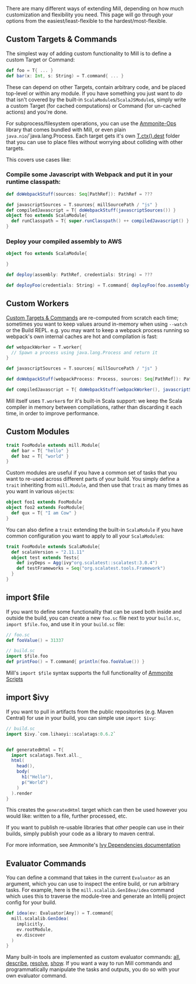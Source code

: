 There are many different ways of extending Mill, depending on how much
customization and flexibility you need. This page will go through your options
from the easiest/least-flexible to the hardest/most-flexible.

## Custom Targets & Commands

The simplest way of adding custom functionality to Mill is to define a custom
Target or Command:

```scala
def foo = T{ ... }
def bar(x: Int, s: String) = T.command{ ... }
```

These can depend on other Targets, contain arbitrary code, and be placed
top-level or within any module. If you have something you just want to *do* that
isn't covered by the built-in `ScalaModule`s/`ScalaJSModule`s, simply write a
custom Target (for cached computations) or Command (for un-cached actions) and
you're done.

For subprocess/filesystem operations, you can use the
[Ammonite-Ops](http://ammonite.io/#Ammonite-Ops) library that comes bundled with
Mill, or even plain `java.nio`/`java.lang.Process. Each target gets it's own
[T.ctx().dest](http://www.lihaoyi.com/mill/page/tasks#millutilctxdestctx) folder
that you can use to place files without worrying about colliding with other
targets.

This covers use cases like:

### Compile some Javascript with Webpack and put it in your runtime classpath:

```scala
def doWebpackStuff(sources: Seq[PathRef]): PathRef = ???

def javascriptSources = T.sources{ millSourcePath / "js" }
def compiledJavascript = T{ doWebpackStuff(javascriptSources()) }  
object foo extends ScalaModule{
  def runClasspath = T{ super.runClasspath() ++ compiledJavascript() }
}
```

### Deploy your compiled assembly to AWS

```scala
object foo extends ScalaModule{

}

def deploy(assembly: PathRef, credentials: String) = ???

def deployFoo(credentials: String) = T.command{ deployFoo(foo.assembly()) }
```


## Custom Workers

[Custom Targets & Commands](#custom-targets--commands) are re-computed from
scratch each time; sometimes you want to keep values around in-memory when using
`--watch` or the Build REPL. e.g. you may want to keep a webpack process running
so webpack's own internal caches are hot and compilation is fast:

```scala
def webpackWorker = T.worker{
  // Spawn a process using java.lang.Process and return it
}

def javascriptSources = T.sources{ millSourcePath / "js" }

def doWebpackStuff(webpackProcess: Process, sources: Seq[PathRef]): PathRef = ???

def compiledJavascript = T{ doWebpackStuff(webpackWorker(), javascriptSources()) }
```

Mill itself uses `T.worker`s for it's built-in Scala support: we keep the Scala
compiler in memory between compilations, rather than discarding it each time, in
order to improve performance.

## Custom Modules

```scala
trait FooModule extends mill.Module{
  def bar = T{ "hello" }
  def baz = T{ "world" }
}
```

Custom modules are useful if you have a common set of tasks that you want to
re-used across different parts of your build. You simply define a `trait`
inheriting from `mill.Module`, and then use that `trait` as many times as you
want in various `object`s:

```scala
object foo1 extends FooModule
object foo2 extends FooModule{
  def qux = T{ "I am Cow" }
}  
```

You can also define a `trait` extending the built-in `ScalaModule` if you have
common configuration you want to apply to all your `ScalaModule`s:

```scala
trait FooModule extends ScalaModule{
  def scalaVersion = "2.11.11"
  object test extends Tests{
    def ivyDeps = Agg(ivy"org.scalatest::scalatest:3.0.4")
    def testFrameworks = Seq("org.scalatest.tools.Framework")
  }
}
```

## import $file

If you want to define some functionality that can be used both inside and
outside the build, you can create a new `foo.sc` file next to your `build.sc`,
`import $file.foo`, and use it in your `build.sc` file:

```scala
// foo.sc
def fooValue() = 31337 
```
```scala
// build.sc
import $file.foo
def printFoo() = T.command{ println(foo.fooValue()) }
```

Mill's `import $file` syntax supports the full functionality of
[Ammonite Scripts](http://ammonite.io/#ScalaScripts)

## import $ivy

If you want to pull in artifacts from the public repositories (e.g. Maven
Central) for use in your build, you can simple use `import $ivy`:

```scala
// build.sc
import $ivy.`com.lihaoyi::scalatags:0.6.2`


def generatedHtml = T{
  import scalatags.Text.all._
  html(
    head(),
    body(
      h1("Hello"),
      p("World")
    )
  ).render  
}
```

This creates the `generatedHtml` target which can then be used however you would
like: written to a file, further processed, etc.

If you want to publish re-usable libraries that *other* people can use in their
builds, simply publish your code as a library to maven central.

For more information, see Ammonite's
[Ivy Dependencies documentation](http://ammonite.io/#import$ivy)

## Evaluator Commands

You can define a command that takes in the current `Evaluator` as an argument,
which you can use to inspect the entire build, or run arbitrary tasks. For
example, here is the `mill.scalalib.GenIdea/idea` command which uses this to
traverse the module-tree and generate an Intellij project config for your build.

```scala
def idea(ev: Evaluator[Any]) = T.command{
  mill.scalalib.GenIdea(
    implicitly,
    ev.rootModule,
    ev.discover
  )
}
```

Many built-in tools are implemented as custom evaluator commands:
[all](intro.html#all), [describe](intro.html#describe),
[resolve](intro.html#resolve), [show](intro.html#show). If you want a way to run Mill
commands and programmatically manipulate the tasks and outputs, you do so with
your own evaluator command.
